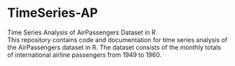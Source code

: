 # TimeSeries-AP

Time Series Analysis of AirPassengers Dataset in R  
This repository contains code and documentation for time series analysis of the AirPassengers dataset in R. The dataset consists of the monthly totals of international airline passengers from 1949 to 1960.
